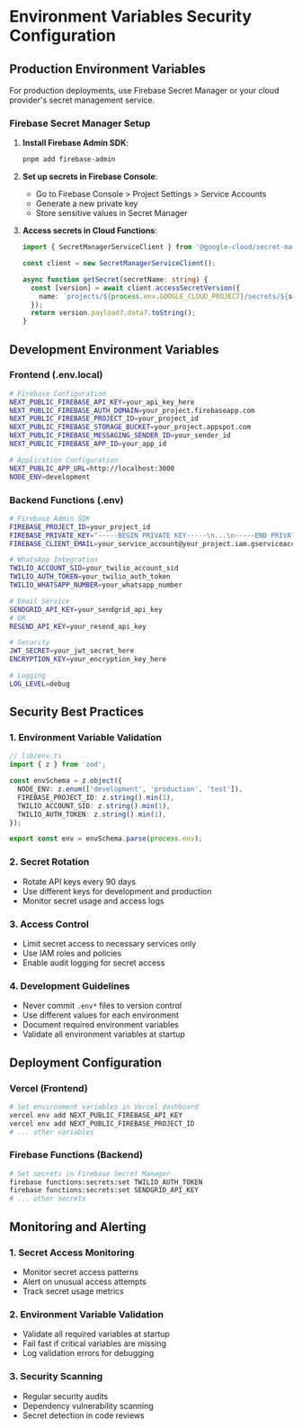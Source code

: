# Environment Variables Security Configuration

## Production Environment Variables

For production deployments, use Firebase Secret Manager or your cloud provider's secret management service.

### Firebase Secret Manager Setup

1. **Install Firebase Admin SDK**:
   ```bash
   pnpm add firebase-admin
   ```

2. **Set up secrets in Firebase Console**:
   - Go to Firebase Console > Project Settings > Service Accounts
   - Generate a new private key
   - Store sensitive values in Secret Manager

3. **Access secrets in Cloud Functions**:
   ```typescript
   import { SecretManagerServiceClient } from '@google-cloud/secret-manager';
   
   const client = new SecretManagerServiceClient();
   
   async function getSecret(secretName: string) {
     const [version] = await client.accessSecretVersion({
       name: `projects/${process.env.GOOGLE_CLOUD_PROJECT}/secrets/${secretName}/versions/latest`,
     });
     return version.payload?.data?.toString();
   }
   ```

## Development Environment Variables

### Frontend (.env.local)
```bash
# Firebase Configuration
NEXT_PUBLIC_FIREBASE_API_KEY=your_api_key_here
NEXT_PUBLIC_FIREBASE_AUTH_DOMAIN=your_project.firebaseapp.com
NEXT_PUBLIC_FIREBASE_PROJECT_ID=your_project_id
NEXT_PUBLIC_FIREBASE_STORAGE_BUCKET=your_project.appspot.com
NEXT_PUBLIC_FIREBASE_MESSAGING_SENDER_ID=your_sender_id
NEXT_PUBLIC_FIREBASE_APP_ID=your_app_id

# Application Configuration
NEXT_PUBLIC_APP_URL=http://localhost:3000
NODE_ENV=development
```

### Backend Functions (.env)
```bash
# Firebase Admin SDK
FIREBASE_PROJECT_ID=your_project_id
FIREBASE_PRIVATE_KEY="-----BEGIN PRIVATE KEY-----\n...\n-----END PRIVATE KEY-----\n"
FIREBASE_CLIENT_EMAIL=your_service_account@your_project.iam.gserviceaccount.com

# WhatsApp Integration
TWILIO_ACCOUNT_SID=your_twilio_account_sid
TWILIO_AUTH_TOKEN=your_twilio_auth_token
TWILIO_WHATSAPP_NUMBER=your_whatsapp_number

# Email Service
SENDGRID_API_KEY=your_sendgrid_api_key
# OR
RESEND_API_KEY=your_resend_api_key

# Security
JWT_SECRET=your_jwt_secret_here
ENCRYPTION_KEY=your_encryption_key_here

# Logging
LOG_LEVEL=debug
```

## Security Best Practices

### 1. Environment Variable Validation
```typescript
// lib/env.ts
import { z } from 'zod';

const envSchema = z.object({
  NODE_ENV: z.enum(['development', 'production', 'test']),
  FIREBASE_PROJECT_ID: z.string().min(1),
  TWILIO_ACCOUNT_SID: z.string().min(1),
  TWILIO_AUTH_TOKEN: z.string().min(1),
});

export const env = envSchema.parse(process.env);
```

### 2. Secret Rotation
- Rotate API keys every 90 days
- Use different keys for development and production
- Monitor secret usage and access logs

### 3. Access Control
- Limit secret access to necessary services only
- Use IAM roles and policies
- Enable audit logging for secret access

### 4. Development Guidelines
- Never commit `.env*` files to version control
- Use different values for each environment
- Document required environment variables
- Validate all environment variables at startup

## Deployment Configuration

### Vercel (Frontend)
```bash
# Set environment variables in Vercel dashboard
vercel env add NEXT_PUBLIC_FIREBASE_API_KEY
vercel env add NEXT_PUBLIC_FIREBASE_PROJECT_ID
# ... other variables
```

### Firebase Functions (Backend)
```bash
# Set secrets in Firebase Secret Manager
firebase functions:secrets:set TWILIO_AUTH_TOKEN
firebase functions:secrets:set SENDGRID_API_KEY
# ... other secrets
```

## Monitoring and Alerting

### 1. Secret Access Monitoring
- Monitor secret access patterns
- Alert on unusual access attempts
- Track secret usage metrics

### 2. Environment Variable Validation
- Validate all required variables at startup
- Fail fast if critical variables are missing
- Log validation errors for debugging

### 3. Security Scanning
- Regular security audits
- Dependency vulnerability scanning
- Secret detection in code reviews
